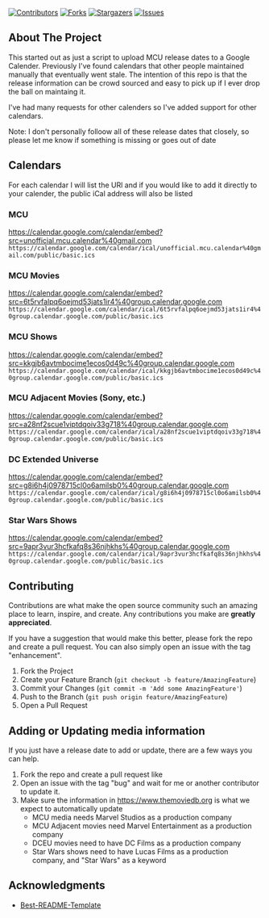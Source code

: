 [![Contributors][contributors-shield]][contributors-url]
[![Forks][forks-shield]][forks-url]
[![Stargazers][stars-shield]][stars-url]
[![Issues][issues-shield]][issues-url]

<!-- ABOUT THE PROJECT -->
## About The Project
This started out as just a script to upload MCU release dates to a Google Calender.
Previously I've found calendars that other people maintained manually that eventually went stale.
The intention of this repo is that the release information can be crowd sourced and easy to pick up if I ever drop the ball on maintaing it.

I've had many requests for other calenders so I've added support for other calendars.

Note: I don't personally folloow all of these release dates that closely, so please let me know if something is missing or goes out of date

## Calendars
For each calendar I will list the URl and if you would like to add it directly to your calender, the public iCal address will also be listed
### MCU
https://calendar.google.com/calendar/embed?src=unofficial.mcu.calendar%40gmail.com
`https://calendar.google.com/calendar/ical/unofficial.mcu.calendar%40gmail.com/public/basic.ics`
### MCU Movies
https://calendar.google.com/calendar/embed?src=6t5rvfalpq6oejmd53jats1ir4%40group.calendar.google.com
`https://calendar.google.com/calendar/ical/6t5rvfalpq6oejmd53jats1ir4%40group.calendar.google.com/public/basic.ics`
### MCU Shows
https://calendar.google.com/calendar/embed?src=kkgjb6avtmbocime1ecos0d49c%40group.calendar.google.com
`https://calendar.google.com/calendar/ical/kkgjb6avtmbocime1ecos0d49c%40group.calendar.google.com/public/basic.ics`
### MCU Adjacent Movies (Sony, etc.)
https://calendar.google.com/calendar/embed?src=a28nf2scue1viptdqoiv33g718%40group.calendar.google.com
`https://calendar.google.com/calendar/ical/a28nf2scue1viptdqoiv33g718%40group.calendar.google.com/public/basic.ics`
### DC Extended Universe
https://calendar.google.com/calendar/embed?src=g8i6h4j0978715cl0o6amilsb0%40group.calendar.google.com
`https://calendar.google.com/calendar/ical/g8i6h4j0978715cl0o6amilsb0%40group.calendar.google.com/public/basic.ics`
### Star Wars Shows
https://calendar.google.com/calendar/embed?src=9apr3vur3hcfkafq8s36njhkhs%40group.calendar.google.com
`https://calendar.google.com/calendar/ical/9apr3vur3hcfkafq8s36njhkhs%40group.calendar.google.com/public/basic.ics`

## Contributing

Contributions are what make the open source community such an amazing place to learn, inspire, and create. Any contributions you make are **greatly appreciated**.

If you have a suggestion that would make this better, please fork the repo and create a pull request. You can also simply open an issue with the tag "enhancement".

1. Fork the Project
2. Create your Feature Branch (`git checkout -b feature/AmazingFeature`)
3. Commit your Changes (`git commit -m 'Add some AmazingFeature'`)
4. Push to the Branch (`git push origin feature/AmazingFeature`)
5. Open a Pull Request

## Adding or Updating media information

If you just have a release date to add or update, there are a few ways you can help.
1. Fork the repo and create a pull request like 
2. Open an issue with the tag "bug" and wait for me or another contributor to update it.
3. Make sure the information in https://www.themoviedb.org is what we expect to automatically update
   - MCU media needs Marvel Studios as a production company
   - MCU Adjacent movies need Marvel Entertainment as a production company
   - DCEU movies need to have DC Films as a production company
   - Star Wars shows need to have Lucas Films as a production company, and "Star Wars" as a keyword


<!-- ACKNOWLEDGMENTS -->
## Acknowledgments
* [Best-README-Template](https://github.com/othneildrew/Best-README-Template)

<!-- MARKDOWN LINKS & IMAGES -->
<!-- https://www.markdownguide.org/basic-syntax/#reference-style-links -->
[contributors-shield]: https://img.shields.io/github/contributors/SirIndubitable/mcu-calendar.svg?style=for-the-badge
[contributors-url]: https://github.com/SirIndubitable/mcu-calendar/graphs/contributors

[forks-shield]: https://img.shields.io/github/forks/SirIndubitable/mcu-calendar.svg?style=for-the-badge
[forks-url]: https://github.com/SirIndubitable/mcu-calendar/network/members

[stars-shield]: https://img.shields.io/github/stars/SirIndubitable/mcu-calendar.svg?style=for-the-badge
[stars-url]: https://github.com/SirIndubitable/mcu-calendar/stargazers

[issues-shield]: https://img.shields.io/github/issues/SirIndubitable/mcu-calendar.svg?style=for-the-badge
[issues-url]: https://github.com/SirIndubitable/mcu-calendar/issues
